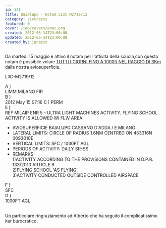 ```yaml
---
id: 131
title: Baialupo - Notam LIIC M2719/12
category: sicurezza
featured: 0
cover: /img/covers/enac.png
created: 2012-05-14T23:00:00
updated: 2012-05-14T23:00:00
created_by: ignazio
---
```


Da martedì 15 maggio è attivo il notam per l'attività della scuola,con questo notam è possibile volare <u>TUTTI I GIORNI FINO A 1000ft NEL RAGGIO DI 3Km</u> dalla nostra aviosuperficie.

LIIC-M2719/12

<div class="grid grid-cols-[auto,1fr]">
<div class="mr-2    ">A )</div>
<div>LIMM MILANO FIR</div>
<div class="mr-2    ">B )</div>
<div>2012 May 15 07:16 <span class="pl-4">C )</span> PERM</div>
<div class="mr-2    ">E )</div>
<div>
REF MILAIP ENR 5 - ULTRA LIGHT MACHINES ACTIVITY.
   FLYING SCHOOL ACTIVITY IS ALLOWED WI FLW AREA:

- AVIOSUPERFICIE BAIALUPO CASSANO D'ADDA / E MILANO
- LATERAL LIMITS: CIRCLE OF RADIUS 1.6NM CENTRED ON 453316N 0093010E
- VERTICAL LIMITS: SFC / 1000FT AGL
- PERIODS OF ACTIVITY: DAILY SR-SS
- REMARKS:<br>
<span class="pr-2">1)</span>ACTIVITY ACCORDING TO THE PROVISIONS CONTAINED IN D.P.R. 133/2010 ARTICLE 9.<br>
<span class="pr-2">2)</span>FLYING SCHOOL 'AS FLYING'.<br>
<span class="pr-2">3)</span>ACTIVITY CONDUCTED OUTSIDE CONTROLLED AIRSPACE
</div>
<div class="mr-2    ">F )</div>
<div>SFC</div>
<div class="mr-2    ">G )</div>
<div>1000FT AGL</div>
</div>
<br>

Un particolare ringraziamento ad Alberto che ha seguito il complicatissimo iter burocratico.
